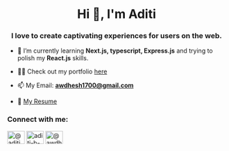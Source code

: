 <h1 align="center">Hi 👋, I'm Aditi </h1>
<h3 align="center">I love to create captivating experiences for users on the web.</h3>

- 🌱 I’m currently learning **Next.js, typescript, Express.js** and trying to polish my **React.js** skills.

- 👨‍💻 Check out my portfolio [here](https://aditi-new-portfolio.vercel.app/)

- 📫  My Email: **awdhesh1700@gmail.com**

- 📄 [My Resume](https://drive.google.com/file/d/1OT8ms3OKPYr6OOlOoSwLTwyJVfz6M0tk/view)

<h3 align="left">Connect with me:</h3>
<p align="left">
<a href="https://twitter.com/@aditi_bhadoriya" target="blank"><img align="center" src="https://raw.githubusercontent.com/rahuldkjain/github-profile-readme-generator/master/src/images/icons/Social/twitter.svg" alt="@aditi_bhadoriya" height="30" width="40" /></a>
<a href="https://linkedin.com/in/aditi-b-602917213/" target="blank"><img align="center" src="https://raw.githubusercontent.com/rahuldkjain/github-profile-readme-generator/master/src/images/icons/Social/linked-in-alt.svg" alt="aditi-b-602917213/" height="30" width="40" /></a>
<a href="https://medium.com/@awdhesh1700" target="blank"><img align="center" src="https://raw.githubusercontent.com/rahuldkjain/github-profile-readme-generator/master/src/images/icons/Social/medium.svg" alt="@awdhesh1700" height="30" width="40" /></a>
</p>
